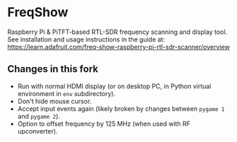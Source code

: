 FreqShow
========

Raspberry Pi &amp; PiTFT-based RTL-SDR frequency scanning and display tool.  See installation and usage instructions in the guide at:
https://learn.adafruit.com/freq-show-raspberry-pi-rtl-sdr-scanner/overview


## Changes in this fork
- Run with normal HDMI display (or on desktop PC, in Python virtual environment in `env` subdirectory).
- Don't hide mouse cursor.
- Accept input events again (likely broken by changes between `pygame 1` and `pygame 2`).
- Option to offset frequency by 125 MHz (when used with RF upconverter).
